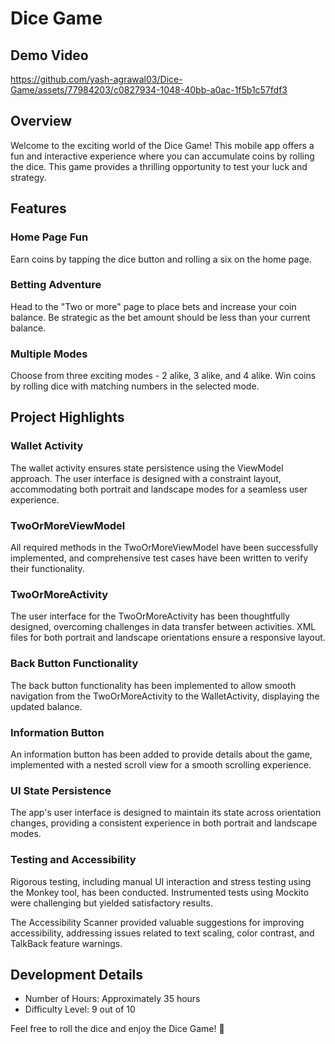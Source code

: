 # Dice Game

## Demo Video
https://github.com/yash-agrawal03/Dice-Game/assets/77984203/c0827934-1048-40bb-a0ac-1f5b1c57fdf3


## Overview

Welcome to the exciting world of the Dice Game! This mobile app offers a fun and interactive experience where you can accumulate coins by rolling the dice. This game provides a thrilling opportunity to test your luck and strategy.

## Features

### Home Page Fun

Earn coins by tapping the dice button and rolling a six on the home page.

### Betting Adventure

Head to the "Two or more" page to place bets and increase your coin balance. Be strategic as the bet amount should be less than your current balance.

### Multiple Modes

Choose from three exciting modes - 2 alike, 3 alike, and 4 alike. Win coins by rolling dice with matching numbers in the selected mode.

## Project Highlights

### Wallet Activity

The wallet activity ensures state persistence using the ViewModel approach. The user interface is designed with a constraint layout, accommodating both portrait and landscape modes for a seamless user experience.

### TwoOrMoreViewModel

All required methods in the TwoOrMoreViewModel have been successfully implemented, and comprehensive test cases have been written to verify their functionality.

### TwoOrMoreActivity

The user interface for the TwoOrMoreActivity has been thoughtfully designed, overcoming challenges in data transfer between activities. XML files for both portrait and landscape orientations ensure a responsive layout.

### Back Button Functionality

The back button functionality has been implemented to allow smooth navigation from the TwoOrMoreActivity to the WalletActivity, displaying the updated balance.

### Information Button

An information button has been added to provide details about the game, implemented with a nested scroll view for a smooth scrolling experience.

### UI State Persistence

The app's user interface is designed to maintain its state across orientation changes, providing a consistent experience in both portrait and landscape modes.

### Testing and Accessibility

Rigorous testing, including manual UI interaction and stress testing using the Monkey tool, has been conducted. Instrumented tests using Mockito were challenging but yielded satisfactory results.

The Accessibility Scanner provided valuable suggestions for improving accessibility, addressing issues related to text scaling, color contrast, and TalkBack feature warnings.

## Development Details

- Number of Hours: Approximately 35 hours
- Difficulty Level: 9 out of 10

Feel free to roll the dice and enjoy the Dice Game! 🎲
